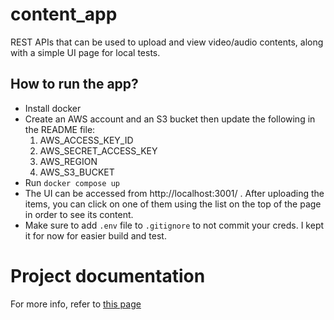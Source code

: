 # content_app
REST APIs that can be used to upload and view video/audio contents, along with a simple UI page for local tests.

## How to run the app?
- Install docker
- Create an AWS account and an S3 bucket then update the following in the README file:
    1. AWS_ACCESS_KEY_ID
    2. AWS_SECRET_ACCESS_KEY
    3. AWS_REGION
    4. AWS_S3_BUCKET
- Run `docker compose up`
- The UI can be accessed from http://localhost:3001/ . After uploading the items, you can click on one of them using the list on the top of the page in order to see its content.
- Make sure to add `.env` file to `.gitignore` to not commit your creds. I kept it for now for easier build and test.

# Project documentation
For more info, refer to [this page](https://www.notion.so/Content-Management-and-Discovery-Service-21b9bf2fee4a8017b6c5fe8fbfe46bfd?source=copy_link)